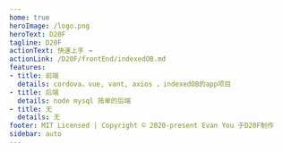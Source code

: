 ```yaml
---
home: true
heroImage: /logo.png
heroText: D20F
tagline: D20F
actionText: 快速上手 →
actionLink: /D20F/frontEnd/indexedOB.md
features:
- title: 前端
  details: cordova，vue, vant, axios ，indexedOB的app项目
- title: 后端
  details: node mysql 简单的后端
- title: 无
  details: 无
footer: MIT Licensed | Copyright © 2020-present Evan You 于D20F制作
sidebar: auto
---
```


 













